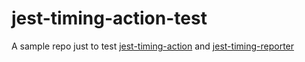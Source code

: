 # jest-timing-action-test

A sample repo just to test [jest-timing-action](https://github.com/javierfernandes/jest-timing-action-test)
and [jest-timing-reporter](https://github.com/javierfernandes/jest-timing-reporter)

